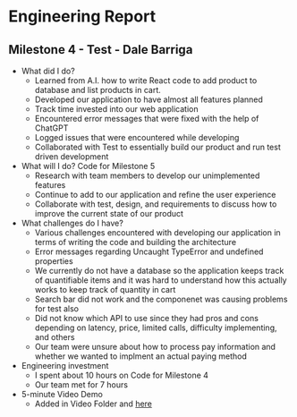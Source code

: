 # Engineering Report

## Milestone 4 - Test - Dale Barriga

* What did I do?
    * Learned from A.I. how to write React code to add product to database and list products in cart.
    * Developed our application to have almost all features planned 
    * Track time invested into our web application 
    * Encountered error messages that were fixed with the help of ChatGPT
    * Logged issues that were encountered while developing
    * Collaborated with Test to essentially build our product and run test driven development
* What will I do?  Code for Milestone 5
   * Research with team members to develop our unimplemented features
   * Continue to add to our application and refine the user experience
   * Collaborate with test, design, and requirements to discuss how to improve the current state of our product
* What challenges do I have?
    * Various challenges encountered with developing our application in terms of writing the code and building the architecture
    * Error messages regarding Uncaught TypeError and undefined properties
    * We currently do not have a database so the application keeps track of quantifiable items and it was hard to understand how this actually works to keep track of quantity in cart
    * Search bar did not work and the componenet was causing problems for test also
    * Did not know which API to use since they had pros and cons depending on latency, price, limited calls, difficulty implementing, and others
    * Our team were unsure about how to process pay information and whether we wanted to implment an actual paying method
* Engineering investment
    * I spent about 10 hours on Code for Milestone 4
    * Our team met for 7 hours 
* 5-minute Video Demo
    * Added in Video Folder and [here](Video.md)